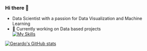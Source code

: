 
 
### Hi there 👋

- Data Scientist with a passion for Data Visualization and Machine Learning
- 🔭 Currently working on Data based projects<br/>
[![My Skills](https://skillicons.dev/icons?i=py,pytorch,sklearn,mysql,postgres,r)](https://skillicons.dev)

[![Gerardo's GitHub stats](https://github-readme-stats.vercel.app/api?username=Gerardo361&hide=contribs,prs&show_icons=true&theme=radical)](https://github.com/Gerardo361/github-readme-stats)

